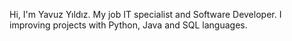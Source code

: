 Hi, I'm Yavuz Yıldız.
My job IT specialist and Software Developer.
I improving projects with Python, Java and SQL languages.
